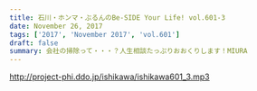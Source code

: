 ```yaml
---
title: 石川・ホンマ・ぶるんのBe-SIDE Your Life! vol.601-3
date: November 26, 2017
tags: ['2017', 'November 2017', 'vol.601']
draft: false
summary: 会社の掃除って・・・？人生相談たっぷりおおくりします！MIURA
---
```


http://project-phi.ddo.jp/ishikawa/ishikawa601_3.mp3